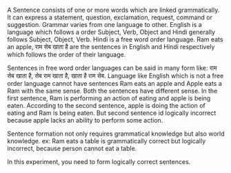 A Sentence consists of one or more words which are linked grammatically. It can express a statement, question, exclamation, request, command or suggestion. Grammar varies from one language to other. English is a language which follows a order Subject, Verb, Object and Hindi generally follows Subject, Object, Verb. Hindi is a free word order language. Ram eats an apple, राम सेब खाता है are the sentences in English and Hindi respectively which follows the order of their language.

Sentences in free word order languages can be said in many form like: राम सेब खाता है, सेब राम खाता है, खाता है राम सेब. Language like English which is not a free order language cannot have sentences Ram eats an apple and Apple eats a Ram with the same sense. Both the sentences have different sense. In the first sentence, Ram is performing an action of eating and apple is being eaten. According to the second sentence, apple is doing the action of eating and Ram is being eaten. But second sentence id logically incorrect because apple lacks an ability to perform some action.

Sentence formation not only requires grammatical knowledge but also world knowledge. ex: Ram eats a table is grammatically correct but logically incorrect, because person cannot eat a table.

In this experiment, you need to form logically correct sentences. 